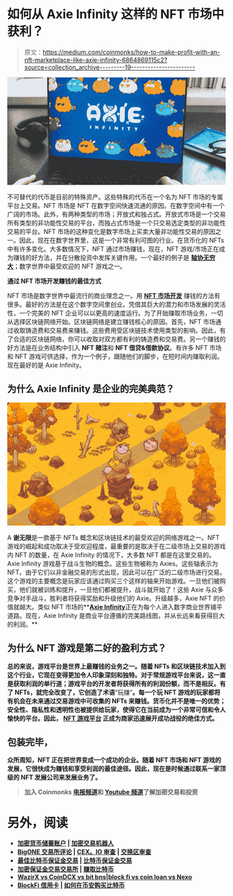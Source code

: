 # 如何从 Axie Infinity 这样的 NFT 市场中获利？

> 原文：<https://medium.com/coinmonks/how-to-make-profit-with-an-nft-marketplace-like-axie-infinity-6864869115c2?source=collection_archive---------19----------------------->

![](img/acb92296325ec0efc8461a55b5d99e1d.png)

不可替代的代币是目前的特殊资产。这些特殊的代币在一个名为 NFT 市场的专属平台上交易。NFT 市场是 NFT 在数字空间快速流通的原因。在数字空间中有一个广阔的市场。此外，有两种类型的市场；开放式和独占式。开放式市场是一个交易所有类型的非功能性交易的平台，而独占式市场是一个只交易选定类型的非功能性交易的平台。NFT 市场的这种变化是数字市场上买卖大量非功能性交易的原因之一。因此，现在在数字世界里，这是一个非常有利可图的行业。在货币化的 NFTs 中有许多变化。大多数情况下，NFT 通过市场赚钱，现在，NFT 游戏/市场正在成为赚钱的好方法，并在分散投资中发挥关键作用。一个最好的例子是 [**轴协无穷大**](https://axieinfinity.com/)；数字世界中最受欢迎的 NFT 游戏之一。

**通过 NFT 市场开发赚钱的最佳方式**

NFT 市场是数字世界中最流行的商业理念之一。用 [**NFT 市场开发**](https://bit.ly/3NjIgez) 赚钱的方法有很多。最好的方法是在这个数字空间里创业。凭借其巨大的潜力和市场发展的灵活性，一个完美的 NFT 企业可以以更高的速度运行。为了开始赚取市场业务，一切从选择区块链网络开始。区块链网络是建立赚钱核心的原因。首先，NFT 市场通过收取铸造费和交易费来赚钱。这些费用受区块链技术使用类型的影响。因此，有了合适的区块链网络，你可以收取对双方都有利的铸造费和交易费。另一个赚钱的好方法是在业务结构中引入 **NFT 赌注**和 **NFT 借贷&借款协议**。有许多 NFT 市场和 NFT 游戏可供选择，作为一个例子，跟随他们的脚步，在短时间内赚取利润。现在最好的是 Axie Infinity。

## **为什么 Axie Infinity 是企业的完美典范？**

![](img/b44ff9a330137186e08395fa448ddc18.png)

A **谢无限**是一款基于 NFTs 概念和区块链技术的最受欢迎的网络游戏之一。NFT 游戏的崛起和成功取决于受欢迎程度，最重要的是取决于在二级市场上交易的游戏内 NFT 的数量，在 Axie Infinity 的情况下，大多数 NFT 都是在这里交易的。Axie Infinity 游戏基于战斗生物的概念。这些生物被称为 Axies。这些轴表示为 NFT。由于它们以非金融交易的形式出现，因此可以在广泛的二级市场进行交易。这个游戏的主要概念是玩家应该通过购买三个这样的轴来开始游戏。一旦他们被购买，他们就被训练和提升，一旦他们都被提升，战斗就开始了！这些 Axie 与众多竞争对手战斗，胜利者将获得奖励和升级他们的 Axie。升级越多，Axie NFT 的价值就越大。类似 NFT 市场的**[**Axie Infinity**](https://bit.ly/3HSWoKW)正在为每个人进入数字商业世界铺平道路。现在，Axie Infinity 是商业平台遵循的完美路线图，并从长远来看获得巨大的利润。**

## ****为什么 NFT 游戏是第二好的盈利方式？****

**总的来说，游戏平台是世界上最赚钱的业务之一。随着 NFTs 和区块链技术加入到这个行业，它现在变得更加令人印象深刻和独特。对于常规游戏平台来说，这一直是获取利润的单行道；游戏平台的开发者将获得所有的利润份额，而不是相反。有了 NFTs，就完全改变了，它创造了术语**“玩赚”**。每一个玩 NFT 游戏的玩家都将有机会在未来通过交易游戏中可收集的 NFTs 来赚钱。货币化并不是唯一的优势；安全性、隐私性和透明性也被提供给玩家，使得它在当前成为一个非常可信和令人愉快的平台。因此， [**NFT 游戏平台**](https://bit.ly/3bjReLz) 正成为商家迅速展开成功战役的绝佳方式。**

## ****包装完毕，****

**众所周知，NFT 正在把世界变成一个成功的企业。随着 NFT 市场和 NFT 游戏的发展，它很快成为赚钱和享受利润的最佳途径。因此，现在是时候通过联系一家顶级的 NFT 发展公司来发展业务了。**

> **加入 Coinmonks [电报频道](https://t.me/coincodecap)和 [Youtube 频道](https://www.youtube.com/c/coinmonks/videos)了解加密交易和投资**

# **另外，阅读**

*   **[加密货币储蓄账户](/coinmonks/cryptocurrency-savings-accounts-be3bc0feffbf) | [加密交易机器人](/coinmonks/crypto-trading-bot-c2ffce8acb2a)**
*   **[BigONE 交易所评论](/coinmonks/bigone-exchange-review-64705d85a1d4) | [CEX。IO 审查](https://coincodecap.com/cex-io-review) | [交换区审查](/coinmonks/swapzone-review-crypto-exchange-data-aggregator-e0ad78e55ed7)**
*   **[最佳比特币保证金交易](/coinmonks/bitcoin-margin-trading-exchange-bcbfcbf7b8e3) | [比特币保证金交易](https://coincodecap.com/bityard-margin-trading)**
*   **[加密保证金交易交易所](/coinmonks/crypto-margin-trading-exchanges-428b1f7ad108) | [赚取比特币](/coinmonks/earn-bitcoin-6e8bd3c592d9)**
*   **[WazirX vs CoinDCX vs bit bns](/coinmonks/wazirx-vs-coindcx-vs-bitbns-149f4f19a2f1)|[block fi vs coin loan vs Nexo](/coinmonks/blockfi-vs-coinloan-vs-nexo-cb624635230d)**
*   **[BlockFi 信用卡](https://coincodecap.com/blockfi-credit-card) | [如何在币安购买比特币](https://coincodecap.com/buy-bitcoin-binance)**